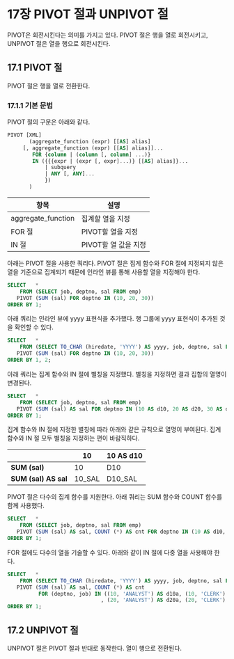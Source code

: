 # 17장 PIVOT 절과 UNPIVOT 절

PIVOT은 회전시킨다는 의미를 가지고 있다. PIVOT 절은 행을 열로 회전시키고, UNPIVOT 절은 열을 행으로 회전시킨다.



## 17.1 PIVOT 절

PIVOT 절은 행을 열로 전환한다. 



### 17.1.1 기본 문법

PIVOT 절의 구문은 아래와 같다.

```sql
PIVOT [XML]
       (aggregate_function (expr) [[AS] alias]
     [, aggregate_function (expr) [[AS] alias]]...
        FOR {column | (column [, column] ...)}
        IN ({{{expr | (expr [, expr]...)} [[AS] alias]}...
            | subquery
            | ANY [, ANY]...
            })
       )
```



| 항목               | 설명                 |
| ------------------ | -------------------- |
| aggregate_function | 집계할 열을 지정     |
| FOR 절             | PIVOT할 열을 지정    |
| IN 절              | PIVOT할 열 값을 지정 |



아래는 PIVOT 절을 사용한 쿼리다. PIVOT 절은 집계 함수와 FOR 절에 지정되지 않은 열을 기준으로 집계되기 때문에 인라인 뷰를 통해 사용할 열을 지정해야 한다.

```sql
SELECT   *
    FROM (SELECT job, deptno, sal FROM emp)
   PIVOT (SUM (sal) FOR deptno IN (10, 20, 30))
ORDER BY 1;
```



아래 쿼리는 인라인 뷰에 yyyy 표현식을 추가했다. 행 그룹에 yyyy 표현식이 추가된 것을 확인할 수 있다.

```sql
SELECT   *
    FROM (SELECT TO_CHAR (hiredate, 'YYYY') AS yyyy, job, deptno, sal FROM emp)
   PIVOT (SUM (sal) FOR deptno IN (10, 20, 30))
ORDER BY 1, 2;
```



아래 쿼리는 집계 함수와 IN 절에 별칭을 지정했다. 별칭을 지정하면 결과 집합의 열명이 변경된다.

```sql
SELECT   *
    FROM (SELECT job, deptno, sal FROM emp)
   PIVOT (SUM (sal) AS sal FOR deptno IN (10 AS d10, 20 AS d20, 30 AS d30))
ORDER BY 1;
```



집계 함수와 IN 절에 지정한 별칭에 따라 아래와 같은 규칙으로 열명이 부여된다. 집계 함수와 IN 절 모두 별칭을 지정하는 편이 바람직하다.

|                      | **10** | **10 AS d10** |
| -------------------- | ------ | ------------- |
| **SUM (sal)**        | 10     | D10           |
| **SUM (sal) AS sal** | 10_SAL | D10_SAL       |



PIVOT 절은 다수의 집계 함수를 지원한다. 아래 쿼리는 SUM 함수와 COUNT 함수를 함께 사용했다.

```sql
SELECT   *
    FROM (SELECT job, deptno, sal FROM emp)
   PIVOT (SUM (sal) AS sal, COUNT (*) AS cnt FOR deptno IN (10 AS d10, 20 AS d20))
ORDER BY 1;
```



FOR 절에도 다수의 열을 기술할 수 있다. 아래와 같이 IN 절에 다중 열을 사용해야 한다.

```sql
SELECT   *
    FROM (SELECT TO_CHAR (hiredate, 'YYYY') AS yyyy, job, deptno, sal FROM emp)
   PIVOT (SUM (sal) AS sal, COUNT (*) AS cnt
          FOR (deptno, job) IN ((10, 'ANALYST') AS d10a, (10, 'CLERK') AS d10c
                              , (20, 'ANALYST') AS d20a, (20, 'CLERK') AS d20c))
ORDER BY 1;
```





## 17.2 UNPIVOT 절

UNPIVOT 절은 PIVOT 절과 반대로 동작한다. 열이 행으로 전환된다.
























